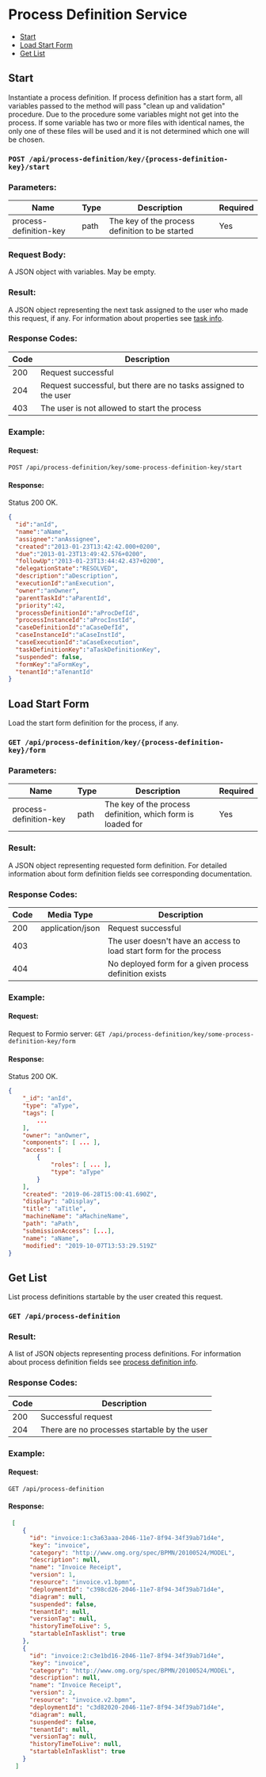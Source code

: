 # Process Definition Service

* [Start](#start)
* [Load Start Form](#load-start-form)
* [Get List](#get-list)

## Start
Instantiate a process definition. If process definition has a start form, all variables passed to the method will pass "clean up and validation" procedure.
Due to the procedure some variables might not get into the process. If some variable has two or more files with identical names,
the only one of these files will be used and it is not determined which one will be chosen.

### `POST /api/process-definition/key/{process-definition-key}/start`

### Parameters:
| Name                   | Type       | Description                                    | Required |
| ---------------------- | ---------- | ---------------------------------------------- | -------- |
| process-definition-key | path       | The key of the process definition to be started  | Yes      |

### Request Body:
A JSON object with variables. May be empty.

### Result:
A JSON object representing the next task assigned to the user who made this request, if any. For information about properties
see [task info].

### Response Codes:

| Code | Description |
| ---- | ----------- |
| 200  | Request successful |
| 204  | Request successful, but there are no tasks assigned to the user |
| 403  | The user is not allowed to start the process |

### Example:

#### Request:
`POST /api/process-definition/key/some-process-definition-key/start`

#### Response:
Status 200 OK.
```json
{
  "id":"anId",
  "name":"aName",
  "assignee":"anAssignee",
  "created":"2013-01-23T13:42:42.000+0200",
  "due":"2013-01-23T13:49:42.576+0200",
  "followUp":"2013-01-23T13:44:42.437+0200",
  "delegationState":"RESOLVED",
  "description":"aDescription",
  "executionId":"anExecution",
  "owner":"anOwner",
  "parentTaskId":"aParentId",
  "priority":42,
  "processDefinitionId":"aProcDefId",
  "processInstanceId":"aProcInstId",
  "caseDefinitionId":"aCaseDefId",
  "caseInstanceId":"aCaseInstId",
  "caseExecutionId":"aCaseExecution",
  "taskDefinitionKey":"aTaskDefinitionKey",
  "suspended": false,
  "formKey":"aFormKey",
  "tenantId":"aTenantId"
}
```

## Load Start Form
Load the start form definition for the process, if any.

### `GET /api/process-definition/key/{process-definition-key}/form`

### Parameters:
| Name | Type | Description | Required |
| ---- | ---------- | ----------- | -------- |
| process-definition-key | path | The key of the process definition, which form is loaded for | Yes |

### Result:
A JSON object representing requested form definition. For detailed information about form definition fields see corresponding
documentation.

### Response Codes:

| Code | Media Type | Description |
| ---- | ---------- | ----------- |
| 200 | application/json | Request successful |
| 403 | | The user doesn't have an access to load start form for the process |
| 404 | | No deployed form for a given process definition exists |

### Example:

#### Request:
Request to Formio server: `GET /api/process-definition/key/some-process-definition-key/form`

#### Response:
Status 200 OK.
```json
{
    "_id": "anId",
    "type": "aType",
    "tags": [
        ...
    ],
    "owner": "anOwner",
    "components": [ ... ],
    "access": [
        {
            "roles": [ ... ],
            "type": "aType"
        }
    ],
    "created": "2019-06-28T15:00:41.690Z",
    "display": "aDisplay",
    "title": "aTitle",
    "machineName": "aMachineName",
    "path": "aPath",
    "submissionAccess": [...],
    "name": "aName",
    "modified": "2019-10-07T13:53:29.519Z"
}
```

## Get List
List process definitions startable by the user created this request.

### `GET /api/process-definition`

### Result:
A list of JSON objects representing process definitions. For information about process definition fields see 
[process definition info]. 

### Response Codes:
| Code | Description |
| ---- | ----------- |
| 200 | Successful request |
| 204 | There are no processes startable by the user |

### Example:

#### Request:
`GET /api/process-definition`

#### Response:
```json
 [
    {
      "id": "invoice:1:c3a63aaa-2046-11e7-8f94-34f39ab71d4e",
      "key": "invoice",
      "category": "http://www.omg.org/spec/BPMN/20100524/MODEL",
      "description": null,
      "name": "Invoice Receipt",
      "version": 1,
      "resource": "invoice.v1.bpmn",
      "deploymentId": "c398cd26-2046-11e7-8f94-34f39ab71d4e",
      "diagram": null,
      "suspended": false,
      "tenantId": null,
      "versionTag": null,
      "historyTimeToLive": 5,
      "startableInTasklist": true
    },
    {
      "id": "invoice:2:c3e1bd16-2046-11e7-8f94-34f39ab71d4e",
      "key": "invoice",
      "category": "http://www.omg.org/spec/BPMN/20100524/MODEL",
      "description": null,
      "name": "Invoice Receipt",
      "version": 2,
      "resource": "invoice.v2.bpmn",
      "deploymentId": "c3d82020-2046-11e7-8f94-34f39ab71d4e",
      "diagram": null,
      "suspended": false,
      "tenantId": null,
      "versionTag": null,
      "historyTimeToLive": null,
      "startableInTasklist": true
    }
  ]
```

[task info]: https://docs.camunda.org/manual/7.10/reference/rest/task/get/#result
[process definition info]: https://docs.camunda.org/manual/7.10/reference/rest/process-definition/get-query/#result